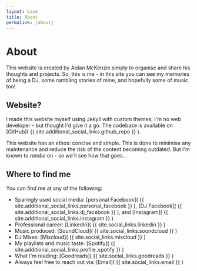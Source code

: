 ```yaml
---
layout: base
title: About
permalink: /about/
---
```


# About

This website is created by Aidan McKenzie simply to organise and share his thoughts and projects. So, this is me - in this site you can see my memories of being a DJ, some rambling stories of mine, and hopefully some of music too!

## Website?

I made this website myself using Jekyll with custom themes; I'm no web developer - but thought I'd give it a go. The codebase is available on [GitHub]( {{ site.additional_social_links.github_repo }} ).

This website has an ethos: concise and simple. This is done to minimise any maintenance and reduce the risk of the content becoming outdated. But I'm known to _rambe_ on - so we'll see how that goes...

## Where to find me

You can find me at any of the following:

- Sparingly used social media: [personal Facebook]( {{ site.additional_social_links.personal_facebook }} ), [DJ Facebook]( {{ site.additional_social_links.dj_facebook }} ), and [Instagram]( {{ site.additional_social_links.instagram }} )
- Professional career: [LinkedIn]( {{ site.social_links.linkedin }} )
- Music produced: [SoundCloud]( {{ site.social_links.soundcloud }} )
- DJ Mixes: [Mixcloud]( {{ site.social_links.mixcloud }} )
- My playlists and music taste: [Spotify]( {{ site.additional_social_links.profile_spotify }} )
- What I'm reading: [Goodreads]( {{ site.social_links.goodreads }} )
- Always feel free to reach out via: [Email]( {{ site.social_links.email }} )
